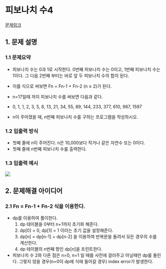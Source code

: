 # 피보나치 수4
[문제링크](https://www.acmicpc.net/problem/10826)

## 1. 문제 설명

### 1.1 문제요약
- 피보나치 수는 0과 1로 시작한다. 0번째 피보나치 수는 0이고, 1번째 피보나치 수는 1이다. 그 다음 2번째 부터는 바로 앞 두 피보나치 수의 합이 된다.

- 이를 식으로 써보면 Fn = Fn-1 + Fn-2 (n ≥ 2)가 된다.

- n=17일때 까지 피보나치 수를 써보면 다음과 같다.

- 0, 1, 1, 2, 3, 5, 8, 13, 21, 34, 55, 89, 144, 233, 377, 610, 987, 1597

- n이 주어졌을 때, n번째 피보나치 수를 구하는 프로그램을 작성하시오.

### 1.2 입출력 방식 
- 첫째 줄에 n이 주어진다. n은 10,000보다 작거나 같은 자연수 또는 0이다.
- 첫째 줄에 n번째 피보나치 수를 출력한다.

### 1.3 입출력 예시
<img src='입출력예시.jpg'>

## 2. 문제해결 아이디어

### 2.1 Fn = Fn-1 + Fn-2 식을 이용한다.
- dp를 이용하여 풀이한다.
    1. dp 테이블을 0부터 n+1까지 초기화 해준다.
    2. dp[0] = 0, dp[1] = 1 이라는 초기 값을 설정해준다.
    3. dp[n] = dp[n-1] + dp[n-2] 을 이용하여 반복문을 돌려서 모든 경우의 수를 계산한다.
    4. dp 테이블의 n번째 항인 dp[n]을 프린트한다.
- 피보나치 수 2와 다른 점은 n=0, n=1 일 때를 사전에 걸러주고 아닐때만 dp를 돌린다. 그렇지 않을 경우(n=0이 dp에 식에 들어갈 경우) index error가 발생한다.